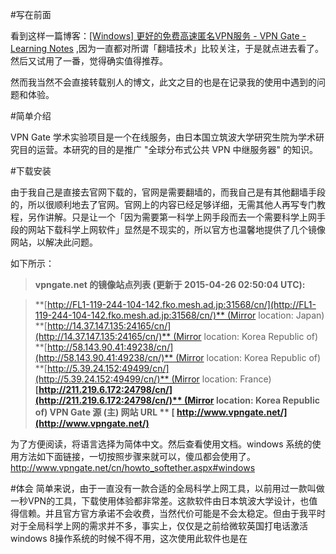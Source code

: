 #写在前面

看到这样一篇博客：[[Windows] 更好的免费高速匿名VPN服务 - VPN Gate - Learning Notes](https://cb.e-fly.org/archives/windows-software-free-vpn-vpngate.html#comment-512)  ,因为一直都对所谓「翻墙技术」比较关注，于是就点进去看了。然后又试用了一番，觉得确实值得推荐。

然而我当然不会直接转载别人的博文，此文之目的也是在记录我的使用中遇到的问题和体验。

#简单介绍

VPN Gate 学术实验项目是一个在线服务，由日本国立筑波大学研究生院为学术研究目的运营。本研究的目的是推广 "全球分布式公共 VPN 中继服务器" 的知识。

#下载安装

由于我自己是直接去官网下载的，官网是需要翻墙的，而我自己是有其他翻墙手段的，所以很顺利地去了官网。官网上的内容已经足够详细，无需其他人再写专门教程，另作讲解。只是让一个「因为需要第一科学上网手段而去一个需要科学上网手段的网站下载科学上网软件」显然是不现实的，所以官方也温馨地提供了几个镜像网站，以解决此问题。

如下所示：

>**vpngate.net 的镜像站点列表 (更新于 2015-04-26 02:50:04 UTC):**

>**[http://FL1-119-244-104-142.fko.mesh.ad.jp:31568/cn/](http://FL1-119-244-104-142.fko.mesh.ad.jp:31568/cn/)** (Mirror location: Japan)
**[http://14.37.147.135:24165/cn/](http://14.37.147.135:24165/cn/)** (Mirror location: Korea Republic of)
**[http://58.143.90.41:49238/cn/](http://58.143.90.41:49238/cn/)** (Mirror location: Korea Republic of)
**[http://5.39.24.152:49499/cn/](http://5.39.24.152:49499/cn/)** (Mirror location: France)
**[http://211.219.6.172:24798/cn/](http://211.219.6.172:24798/cn/)** (Mirror location: Korea Republic of)
VPN Gate 源 (主) 网站 URL
** [ http://www.vpngate.net/](http://www.vpngate.net/)**

为了方便阅读，将语言选择为简体中文。然后查看使用文档。windows 系统的使用方法如下面链接，一切按照步骤来就可以，傻瓜都会使用了。
http://www.vpngate.net/cn/howto_softether.aspx#windows

#体会
简单来说，由于一直没有一款合适的全局科学上网工具，以前用过一款叫做一秒VPN的工具，下载使用体验都非常差。这款软件由日本筑波大学设计，也值得信赖。并且官方官方承诺不会收费，当然代价可能是不会太稳定。但由于我平时对于全局科学上网的需求并不多，事实上，仅仅是之前给微软英国打电话激活windows 8操作系统的时候不得不用，这次使用此软件也是在









